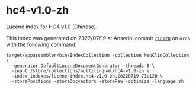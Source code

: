 # hc4-v1.0-zh

Lucene index for HC4 v1.0 (Chinese).

This index was generated on 2022/07/19 at Anserini commit [`71c120`](https://github.com/castorini/anserini/commit/71c1200d36ce17615cf4da510ac4ef2d2f0121f6) on `orca` with the following command:

```
target/appassembler/bin/IndexCollection -collection NeuClirCollection \
  -generator DefaultLuceneDocumentGenerator -threads 8 \
  -input /store/collections/multilingual/hc4-v1.0-zh \
  -index indexes/lucene-index.hc4-v1.0-zh.20220719.71c120 \
  -storePositions -storeDocvectors -storeRaw -optimize -language zh
```
